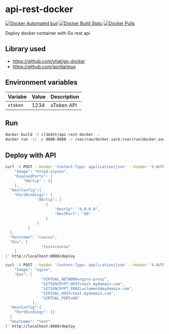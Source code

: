 # api-rest-docker

[![Docker Automated buil](https://img.shields.io/docker/automated/cl3m3nt/api-rest-docker.svg?style=flat-square)](https://hub.docker.com/r/cl3m3nt/api-rest-docker/)
[![Docker Build Statu](https://img.shields.io/docker/build/cl3m3nt/api-rest-docker.svg?style=flat-square)](https://hub.docker.com/r/cl3m3nt/api-rest-docker/)
[![Docker Pulls](https://img.shields.io/docker/pulls/cl3m3nt/api-rest-docker.svg?style=flat-square)](https://hub.docker.com/r/cl3m3nt/api-rest-docker/)

Deploy docker container with Go rest api

## Library used

* https://github.com/yhat/go-docker
* https://github.com/gorilla/mux

## Environment variables


| Variabe | Value | Description |
| ------- |:------|:------------|
| `xtoken` |  1234 | xToken API |

## Run


```bash
docker build -t cl3m3nt/api-rest-docker  .
docker run -it -p 8080:8080 -v /var/run/docker.sock:/var/run/docker.sock -e xtoken=0000 cl3m3nt/api-rest-docker
```

## Deploy with API


```bash
curl -X POST --header 'Content-Type: application/json' --header 'X-AUTH-TOKEN: 0000' -d '{
    "Image": "httpd:alpine",
    "ExposedPorts": {
        "80/tcp" : {}
    },
  "HostConfig":{
    "PortBindings": {
              "80/tcp": [
                  {
                      "HostIp": "0.0.0.0",
                      "HostPort": "80"
                  }
              ]
          }
  },
  "Hostname": "coucou",
  "Env": [
                "test=coucou"
    ]
}' http://localhost:8080/deploy
```

```bash
curl -X POST --header 'Content-Type: application/json' --header 'X-AUTH-TOKEN: 1234' -d '{
    "Image": "nginx",
    "Env": [
                "VIRTUAL_NETWORK=nginx-proxy",
                "LETSENCRYPT_HOST=test.mydomain.com",
                "LETSENCRYPT_EMAIL=clement@mydomain.com",
                "VIRTUAL_HOST=test.mydomain.com",
                "VIRTUAL_PORT=80"
            ],
  "HostConfig":{
    "PortBindings": {}
  }
  "Hostname": "test"
}' http://localhost:8080/deploy
```
